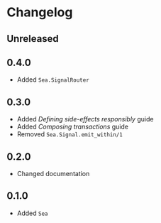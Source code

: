 # Changelog

## Unreleased

## 0.4.0

- Added `Sea.SignalRouter`

## 0.3.0

- Added *Defining side-effects responsibly* guide
- Added *Composing transactions* guide
- Removed `Sea.Signal.emit_within/1`

## 0.2.0

- Changed documentation

## 0.1.0

- Added `Sea`
